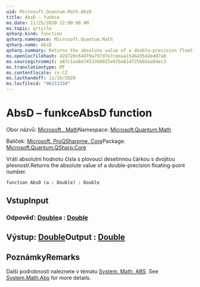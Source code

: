 ```yaml
---
uid: Microsoft.Quantum.Math.AbsD
title: AbsD – funkce
ms.date: 11/25/2020 12:00:00 AM
ms.topic: article
qsharp.kind: function
qsharp.namespace: Microsoft.Quantum.Math
qsharp.name: AbsD
qsharp.summary: Returns the absolute value of a double-precision floating-point number.
ms.openlocfilehash: 42d720c644f9a797d7e7ceeaa154b43542e487a8
ms.sourcegitcommit: a87c1aa8e7453360025e47ba614f25b02ea84ec3
ms.translationtype: MT
ms.contentlocale: cs-CZ
ms.lasthandoff: 11/26/2020
ms.locfileid: "96211334"
---
```

# <a name="absd-function"></a><span data-ttu-id="5d578-102">AbsD – funkce</span><span class="sxs-lookup"><span data-stu-id="5d578-102">AbsD function</span></span>

<span data-ttu-id="5d578-103">Obor názvů: [Microsoft.. Math](xref:Microsoft.Quantum.Math)</span><span class="sxs-lookup"><span data-stu-id="5d578-103">Namespace: [Microsoft.Quantum.Math](xref:Microsoft.Quantum.Math)</span></span>

<span data-ttu-id="5d578-104">Balíček: [Microsoft. ProQSharpme. Core](https://nuget.org/packages/Microsoft.Quantum.QSharp.Core)</span><span class="sxs-lookup"><span data-stu-id="5d578-104">Package: [Microsoft.Quantum.QSharp.Core](https://nuget.org/packages/Microsoft.Quantum.QSharp.Core)</span></span>


<span data-ttu-id="5d578-105">Vrátí absolutní hodnotu čísla s plovoucí desetinnou čárkou s dvojitou přesností.</span><span class="sxs-lookup"><span data-stu-id="5d578-105">Returns the absolute value of a double-precision floating-point number.</span></span>

```qsharp
function AbsD (a : Double) : Double
```


## <a name="input"></a><span data-ttu-id="5d578-106">Vstup</span><span class="sxs-lookup"><span data-stu-id="5d578-106">Input</span></span>

### <a name="a--double"></a><span data-ttu-id="5d578-107">Odpověď: [Double](xref:microsoft.quantum.lang-ref.double)</span><span class="sxs-lookup"><span data-stu-id="5d578-107">a : [Double](xref:microsoft.quantum.lang-ref.double)</span></span>





## <a name="output--double"></a><span data-ttu-id="5d578-108">Výstup: [Double](xref:microsoft.quantum.lang-ref.double)</span><span class="sxs-lookup"><span data-stu-id="5d578-108">Output : [Double](xref:microsoft.quantum.lang-ref.double)</span></span>



## <a name="remarks"></a><span data-ttu-id="5d578-109">Poznámky</span><span class="sxs-lookup"><span data-stu-id="5d578-109">Remarks</span></span>

<span data-ttu-id="5d578-110">Další podrobnosti naleznete v tématu [System. Math. ABS](https://docs.microsoft.com/dotnet/api/system.math.abs) .</span><span class="sxs-lookup"><span data-stu-id="5d578-110">See [System.Math.Abs](https://docs.microsoft.com/dotnet/api/system.math.abs) for more details.</span></span>